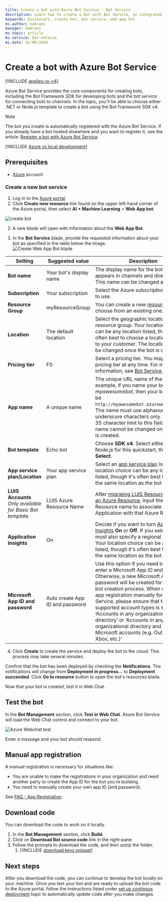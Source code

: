 ```yaml
---
title: Create a bot with Azure Bot Service - Bot Service
description: Learn how to create a bot with Bot Service, an integrated, dedicated bot development environment.
keywords: Quickstart, create bot, bot service, web app bot
ms.author: kamrani
manager: kamrani
ms.topic: article
ms.service: bot-service
ms.date: 01/09/2020
---
```


# Create a bot with Azure Bot Service

[!INCLUDE [applies-to-v4](../includes/applies-to.md)]

Azure Bot Service provides the core components for creating bots, including the Bot Framework SDK for developing bots and the bot service for connecting bots to channels. In the topic, you'll be able to choose either .NET or Node.js template to create a bot using the Bot Framework SDK v4.

>[!NOTE]
> The bot you create is automatically registered with the Azure Bot Service. If you already have a bot hosted elsewhere and you want to register it, see the article: [Register a bot with Azure Bot Service](../bot-service-quickstart-registration.md).

[!INCLUDE [Azure vs local development](~/includes/snippet-quickstart-paths.md)]

## Prerequisites

- [Azure](https://portal.azure.com) account

### Create a new bot service

1. Log in to the [Azure portal](https://portal.azure.com/).
1. Click **Create new resource** link found on the upper left-hand corner of the Azure portal, then select **AI + Machine Learning** > **Web App bot**.

![create bot](../media/azure-bot-quickstarts/abs-create-blade.png)

2. A *new blade* will open with information about the **Web App Bot**.

3. In the **Bot Service** blade, provide the requested information about your bot as specified in the table below the image.  <br/>
 ![Create Web App Bot blade](../media/azure-bot-quickstarts/sdk-create-bot-service-blade.png)

 | Setting | Suggested value | Description |
 | ---- | ---- | ---- |
 | **Bot name** | Your bot's display name | The display name for the bot that appears in channels and directories. This name can be changed at anytime. |
 | **Subscription** | Your subscription | Select the Azure subscription you want to use. |
 | **Resource Group** | myResourceGroup | You can create a new [resource group](/azure/azure-resource-manager/resource-group-overview#resource-groups) or choose from an existing one. |
 | **Location** | The default location | Select the geographic location for your resource group. Your location choice can be any location listed, though it's often best to choose a location closest to your customer. The location cannot be changed once the bot is created. |
 | **Pricing tier** | F0 | Select a pricing tier. You may update the pricing tier at any time. For more information, see [Bot Service pricing](https://azure.microsoft.com/pricing/details/bot-service/). |
 | **App name** | A unique name | The unique URL name of the bot. For example, if you name your bot *myawesomebot*, then your bot's URL will be `http://myawesomebot.azurewebsites.net`. The name must use alphanumeric and underscore characters only. There is a 35 character limit to this field. The App name cannot be changed once the bot is created. |
 | **Bot template** | Echo bot | Choose **SDK v4**. Select either C# or Node.js for this quickstart, then click **Select**.
 | **App service plan/Location** | Your app service plan  | Select an [app service plan](https://azure.microsoft.com/pricing/details/app-service/plans/) location. Your location choice can be any location listed, though it's often best to choose the same location as the bot service. |
 | **LUIS Accounts** _Only available for Basic Bot template_ | LUIS Azure Resource Name | After [migrating LUIS Resources over to an Azure Resource](https://docs.microsoft.com/azure/cognitive-services/luis/luis-migration-authoring), input the Azure Resource name to associate this LUIS Application with that Azure Resource.
 | **Application Insights** | On | Decide if you want to turn [Application Insights](/bot-framework/bot-service-manage-analytics) **On** or **Off**. If you select **On**, you must also specify a regional location. Your location choice can be any location listed, though it's often best to choose the same location as the bot service. |
 | **Microsoft App ID and password** | Auto create App ID and password | Use this option if you need to manually enter a Microsoft App ID and password. Otherwise, a new Microsoft App ID and password will be created for you in the bot creation process. When creating an app registration manually for the Bot Service, please ensure that the supported account types is set to ‘Accounts in any organizational directory’ or ‘Accounts in any organizational directory and personal Microsoft accounts (e.g. Outlook.com, Xbox, etc.)’ |

4. Click **Create** to create the service and deploy the bot to the cloud. This process may take several minutes.

Confirm that the bot has been deployed by checking the **Notifications**. The notifications will change from **Deployment in progress...** to **Deployment succeeded**. Click **Go to resource** button to open the bot's resources blade.

Now that your bot is created, test it in Web Chat.

## Test the bot
In the **Bot Management** section, click **Test in Web Chat**. Azure Bot Service will load the Web Chat control and connect to your bot.

![Azure Webchat test](../media/azure-bot-quickstarts/azure-webchat-test.png)

Enter a message and your bot should respond.

## Manual app registration

A manual registration is necessary for situations like:

- You are unable to make the registrations in your organization and need another party to create the App ID for the bot you're building.
- You need to manually create your own app ID (and password).

See [FAQ - App Registration](bot-service-resources-faq-azure.md#how-do-i-create-my-own-app-registration).


## Download code
You can download the code to work on it locally.
1. In the **Bot Management** section, click **Build**.
1. Click on **Download Bot source code** link in the right-pane.
1. Follow the prompts to download the code, and then unzip the folder.
    1. [!INCLUDE [download keys snippet](../includes/snippet-abs-key-download.md)]

## Next steps
After you download the code, you can continue to develop the bot locally on your machine. Once you test your bot and are ready to upload the bot code to the Azure portal, follow the instructions listed under [set up continous deployment](../bot-service-build-continuous-deployment.md) topic to automatically update code after you make changes.
